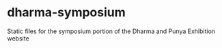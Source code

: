 # dharma-symposium
Static files for the symposium portion of the Dharma and Punya Exhibition website
